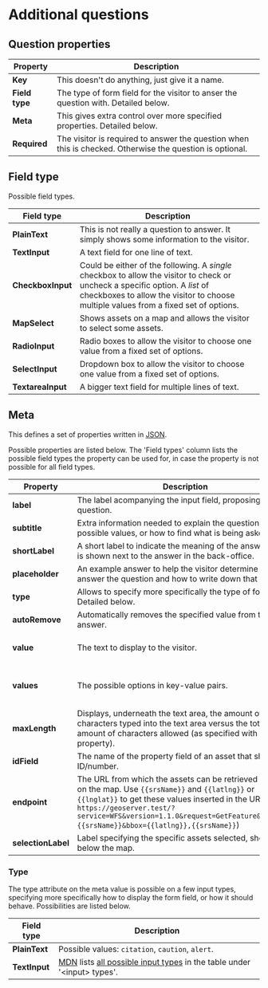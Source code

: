 # Additional questions

## Question properties

| Property | Description
| - | -
| **Key** | This doesn't do anything, just give it a name.
| **Field type** | The type of form field for the visitor to anser the question with. Detailed below.
| **Meta** | This gives extra control over more specified properties. Detailed below.
| **Required** | The visitor is required to answer the question when this is checked. Otherwise the question is optional.

## Field type

Possible field types.

| Field type | Description
| - | -
| **PlainText** | This is not really a question to answer. It simply shows some information to the visitor.
| **TextInput** | A text field for one line of text.
| **CheckboxInput** | Could be either of the following. A *single* checkbox to allow the visitor to check or uncheck a specific option. A *list* of checkboxes to allow the visitor to choose multiple values from a fixed set of options.
| **MapSelect** | Shows assets on a map and allows the visitor to select some assets.
| **RadioInput** | Radio boxes to allow the visitor to choose one value from a fixed set of options.
| **SelectInput** | Dropdown box to allow the visitor to choose one value from a fixed set of options.
| **TextareaInput** | A bigger text field for multiple lines of text.

## Meta

This defines a set of properties written in [JSON](https://developer.mozilla.org/en-US/docs/Learn/JavaScript/Objects/JSON).

Possible properties are listed below. The 'Field types' column lists the possible field types the property can be used for, in case the property is not possible for all field types.

| Property | Description | Field types
| - | - | -
| **label** | The label acompanying the input field, proposing the question.
| **subtitle** | Extra information needed to explain the question (e.g. possible values, or how to find what is being asked for).
| **shortLabel** | A short label to indicate the meaning of the answer. This is shown next to the answer in the back-office.
| **placeholder** | An example answer to help the visitor determine how to answer the question and how to write down that answer. | TextInput, TextareaInput
| **type** | Allows to specify more specifically the type of form field. Detailed below. | PlainText
| **autoRemove** | Automatically removes the specified value from the answer. | TextInput, TextareaInput
| **value** | The text to display to the visitor. | PlainText, CheckboxInput (single)
| **values** | The possible options in key-value pairs. | CheckboxInput (list), RadioInput, SelectInput
| **maxLength** | Displays, underneath the text area, the amount of characters typed into the text area versus the total amount of characters allowed (as specified with this property). | TextareaInput
| **idField** | The name of the property field of an asset that shows the ID/number. | MapSelect
| **endpoint** | The URL from which the assets can be retrieved to show on the map. Use `{{srsName}}` and `{{latlng}}` or `{{lnglat}}` to get these values inserted in the URL. (e.g.: `https://geoserver.test/?service=WFS&version=1.1.0&request=GetFeature&srsName={{srsName}}&bbox={{latlng}},{{srsName}}`) | MapSelect
| **selectionLabel** | Label specifying the specific assets selected, shown below the map. | MapSelect

### Type

The type attribute on the meta value is possible on a few input types, specifying more specifically how to display the form field, or how it should behave. Possibilities are listed below.

| Field type | Description
| - | -
| **PlainText** | Possible values: `citation`, `caution`, `alert`.
| **TextInput** | [MDN](https://developer.mozilla.org) lists [all possible input types](https://developer.mozilla.org/en-US/docs/Web/HTML/Element/input) in the table under '\<input\> types'.
